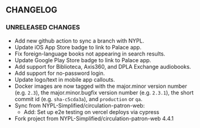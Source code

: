 ## CHANGELOG

### UNRELEASED CHANGES
- Add new github action to sync a branch with NYPL.
- Update iOS App Store badge to link to Palace app.
- Fix foreign-language books not appearing in search results.
- Update Google Play Store badge to link to Palace app.
- Add support for Biblioteca, Axis360, and DPLA Exchange audiobooks.
- Add support for no-password login.
- Update logo/text in mobile app callouts.
- Docker images are now tagged with the major.minor version number (e.g. `2.3`), the major.minor.bugfix version number (e.g. `2.3.1`), the short commit id (e.g. `sha-c5cda3a`), and `production` or `qa`.
- Sync from NYPL-Simplified/circulation-patron-web:
  - Add: Set up e2e testing on vercel deploys via cypress
- Fork project from NYPL-Simplified/circulation-patron-web 4.4.1
